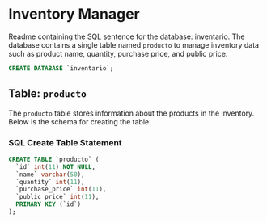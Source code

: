 # Inventory Manager

Readme containing the SQL sentence for the database: inventario. The database contains a single table named `producto` to manage inventory data such as product name, quantity, purchase price, and public price.

```sql
CREATE DATABASE `inventario`;
```

## Table: `producto`

The `producto` table stores information about the products in the inventory. Below is the schema for creating the table:

### SQL Create Table Statement

```sql
CREATE TABLE `producto` (
  `id` int(11) NOT NULL,
  `name` varchar(50),
  `quantity` int(11),
  `purchase_price` int(11),
  `public_price` int(11),
  PRIMARY KEY (`id`)
);
```
